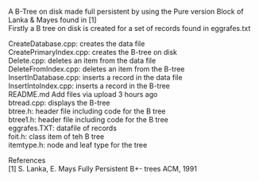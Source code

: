 A B-Tree on disk made full persistent by using the Pure version Block of Lanka & Mayes found in [1] <br>
Firstly a B tree on disk is created for a set of records found in eggrafes.txt <br>

CreateDatabase.cpp: creates the data file<br>
CreatePrimaryIndex.cpp: creates the B-tree on disk<br>
Delete.cpp: deletes an item from the data file<br>
DeleteFromIndex.cpp: deletes an item from the B-tree<br>
InsertInDatabase.cpp: inserts a record in the data file<br>
InsertIntoIndex.cpp: inserts a record in the B-tree<br>
README.md	Add files via upload	3 hours ago<br>
btread.cpp: displays the B-tree<br>
btree.h: header file including code for the B tree<br>
btree1.h: header file including code for the B tree<br>
eggrafes.TXT: datafile of records<br>
foit.h: class item of teh B tree<br>
itemtype.h: node and leaf type for the tree<br>

References<br>
[1] S. Lanka, E. Mays Fully Persistent B+- trees ACM, 1991
